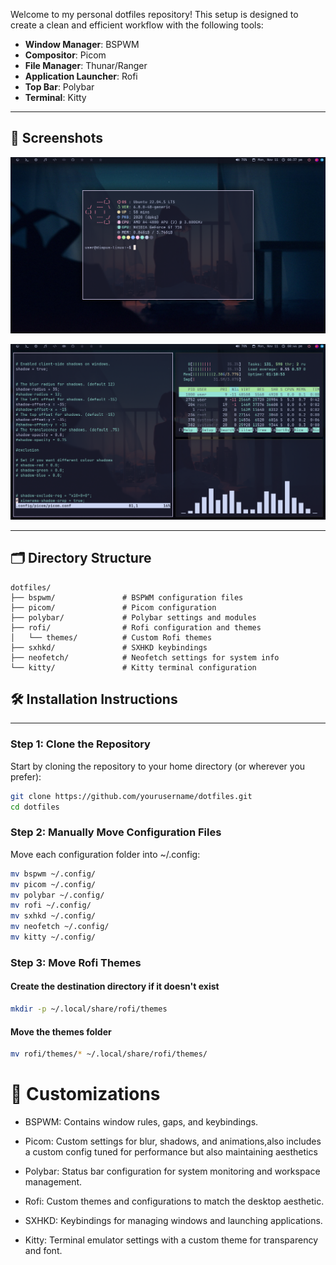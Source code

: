 
Welcome to my personal dotfiles repository! This setup is designed to create a clean and efficient workflow with the following tools:

- **Window Manager**: BSPWM
- **Compositor**: Picom
- **File Manager**: Thunar/Ranger
- **Application Launcher**: Rofi
- **Top Bar**: Polybar
- **Terminal**: Kitty

---

## 📸 Screenshots

![Terminal Preview](./term.png)

![Tiling Preview](./tiled.png)

---

## 🗂️ Directory Structure

```plaintext
dotfiles/
├── bspwm/               # BSPWM configuration files
├── picom/               # Picom configuration
├── polybar/             # Polybar settings and modules
├── rofi/                # Rofi configuration and themes
│   └── themes/          # Custom Rofi themes
├── sxhkd/               # SXHKD keybindings
├── neofetch/            # Neofetch settings for system info
└── kitty/               # Kitty terminal configuration
```
## 🛠️ Installation Instructions
-----------------------------

### Step 1: Clone the Repository

Start by cloning the repository to your home directory (or wherever you prefer):

```bash
git clone https://github.com/yourusername/dotfiles.git
cd dotfiles
```
### Step 2: Manually Move Configuration Files

Move each configuration folder into ~/.config:

```bash
mv bspwm ~/.config/
mv picom ~/.config/
mv polybar ~/.config/
mv rofi ~/.config/
mv sxhkd ~/.config/
mv neofetch ~/.config/
mv kitty ~/.config/
```

### Step 3: Move Rofi Themes


#### Create the destination directory if it doesn't exist
```bash
mkdir -p ~/.local/share/rofi/themes
```
#### Move the themes folder
```bash
mv rofi/themes/* ~/.local/share/rofi/themes/
```

# 📝 Customizations

- BSPWM: Contains window rules, gaps, and keybindings. 
- Picom: Custom settings for blur, shadows, and animations,also includes a custom config tuned for performance but also maintaining aesthetics 

- Polybar: Status bar configuration for system monitoring and workspace management.

- Rofi: Custom themes and configurations to match the desktop aesthetic.

- SXHKD: Keybindings for managing windows and launching applications.

- Kitty: Terminal emulator settings with a custom theme for transparency and font.


 
